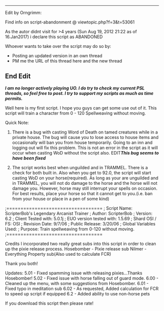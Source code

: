 ---------------------------------
Edit by Orngrimm:

Find info on script-abandonment @ viewtopic.php?f=3&t=53061

As the autor didnt visit for >4 years (Sun Aug 19, 2012 21:22 as of 16.Jan2017)
i declare this script as
ABANDONED

Whoever wants to take over the script may do so by:
- Posting an updated version in an own thread
- PM me the URL of this thread here and the new thread

End Edit
---------------------------------

***I am no longer actively playing UO. I do try to check my current PSL threads, so feel free to post. I try to support my scripts as much as time permits.***

Well here is my first script. I hope you guys can get some use out of it. This script will train a character from 0 - 120 Spellweaving without moving.

Quick Note:
1) There is a bug with casting Word of Death on tamed creatures while in a private house. The bug will cause you to lose access to house items and occasionally will ban you from house temporarily. Going to an inn and logging out will fix this problem. This is not an error in the script as it will occur when casting WoD without the script also.
   EDIT***This bug seems to have been fixed***

2) The script works best when unguilded and in TRAMMEL. There is a check for both built in. Also when you get to 92.0, the script will start casting WoD on your horse(required). As long as your are unguilded and in TRAMMEL, you will not do damage to the horse and the horse will not damage you. However, horse may still interrupt your spells on occasion. For best results, place your horse so that it cannot get to you.(i.e. ban from your house or place in a pen of some kind)

;==================================
; Script Name: ScripterBob's Legendary Arcanist Trainer
; Author: ScripterBob
; Version: 6.2
; Client Tested with: 5.0.1j
; EUO version tested with: 1.5.69
; Shard OSI / FS:  OSI
; Revision Date: 9/7/06
; Public Release: 3/20/06
; Global Variables Used:
; Purpose: Train spellweaving from 0-120 without moving.
;==================================


Credits
I incorporated two really great subs into this script in order to clean up the pixie release process.
Hosebomber - Pixie release sub
Nilmer - Everything Property sub(Also used to calculate FCR)

Thank you both!

Updates:
5.01 - Fixed spamming issue with releasing pixies...Thanks Hosebomber!
5.02 - Fixed issue with horse falling out of guard mode.
6.00 - Cleaned up the menu, with some suggestions from Hosebomber.
6.01 - Fixed typo in meditation sub
6.02 - As requested, Added calculation for FCR to speed up script if equipped
6.2 - Added ability to use non-horse pets

If you download this script then please rate!